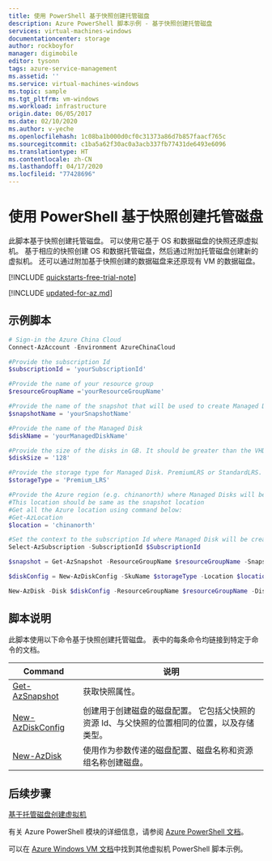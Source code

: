 ```yaml
---
title: 使用 PowerShell 基于快照创建托管磁盘
description: Azure PowerShell 脚本示例 - 基于快照创建托管磁盘
services: virtual-machines-windows
documentationcenter: storage
author: rockboyfor
manager: digimobile
editor: tysonn
tags: azure-service-management
ms.assetid: ''
ms.service: virtual-machines-windows
ms.topic: sample
ms.tgt_pltfrm: vm-windows
ms.workload: infrastructure
origin.date: 06/05/2017
ms.date: 02/10/2020
ms.author: v-yeche
ms.openlocfilehash: 1c08ba1b000d0cf0c31373a86d7b857faacf765c
ms.sourcegitcommit: c1ba5a62f30ac0a3acb337fb77431de6493e6096
ms.translationtype: HT
ms.contentlocale: zh-CN
ms.lasthandoff: 04/17/2020
ms.locfileid: "77428696"
---
```

# <a name="create-a-managed-disk-from-a-snapshot-with-powershell"></a>使用 PowerShell 基于快照创建托管磁盘

此脚本基于快照创建托管磁盘。 可以使用它基于 OS 和数据磁盘的快照还原虚拟机。 基于相应的快照创建 OS 和数据托管磁盘，然后通过附加托管磁盘创建新的虚拟机。 还可以通过附加基于快照创建的数据磁盘来还原现有 VM 的数据磁盘。

[!INCLUDE [quickstarts-free-trial-note](../../../includes/quickstarts-free-trial-note.md)]

<!--[!INCLUDE [cloud-shell-powershell](../../../includes/cloud-shell-powershell.md)]-->

[!INCLUDE [updated-for-az.md](../../../includes/updated-for-az.md)]

## <a name="sample-script"></a>示例脚本

```powershell
# Sign-in the Azure China Cloud
Connect-AzAccount -Environment AzureChinaCloud

#Provide the subscription Id
$subscriptionId = 'yourSubscriptionId'

#Provide the name of your resource group
$resourceGroupName ='yourResourceGroupName'

#Provide the name of the snapshot that will be used to create Managed Disks
$snapshotName = 'yourSnapshotName'

#Provide the name of the Managed Disk
$diskName = 'yourManagedDiskName'

#Provide the size of the disks in GB. It should be greater than the VHD file size.
$diskSize = '128'

#Provide the storage type for Managed Disk. PremiumLRS or StandardLRS.
$storageType = 'Premium_LRS'

#Provide the Azure region (e.g. chinanorth) where Managed Disks will be located.
#This location should be same as the snapshot location
#Get all the Azure location using command below:
#Get-AzLocation
$location = 'chinanorth'

#Set the context to the subscription Id where Managed Disk will be created
Select-AzSubscription -SubscriptionId $SubscriptionId

$snapshot = Get-AzSnapshot -ResourceGroupName $resourceGroupName -SnapshotName $snapshotName 

$diskConfig = New-AzDiskConfig -SkuName $storageType -Location $location -CreateOption Copy -SourceResourceId $snapshot.Id

New-AzDisk -Disk $diskConfig -ResourceGroupName $resourceGroupName -DiskName $diskName

```

## <a name="script-explanation"></a>脚本说明

此脚本使用以下命令基于快照创建托管磁盘。 表中的每条命令均链接到特定于命令的文档。

| Command | 说明 |
|---|---|
| [Get-AzSnapshot](https://docs.microsoft.com/powershell/module/az.compute/Get-AzSnapshot) | 获取快照属性。  |
| [New-AzDiskConfig](https://docs.microsoft.com/powershell/module/az.compute/New-AzDiskConfig) | 创建用于创建磁盘的磁盘配置。 它包括父快照的资源 Id、与父快照的位置相同的位置，以及存储类型。  |
| [New-AzDisk](https://docs.microsoft.com/powershell/module/az.compute/New-AzDisk) | 使用作为参数传递的磁盘配置、磁盘名称和资源组名称创建磁盘。 |

## <a name="next-steps"></a>后续步骤

[基于托管磁盘创建虚拟机](./virtual-machines-windows-powershell-sample-create-vm-from-managed-os-disks.md)

有关 Azure PowerShell 模块的详细信息，请参阅 [Azure PowerShell 文档](https://docs.microsoft.com/powershell/azure/overview)。

可以在 [Azure Windows VM 文档](../windows/powershell-samples.md?toc=%2fvirtual-machines%2fwindows%2ftoc.json)中找到其他虚拟机 PowerShell 脚本示例。

<!--Update_Description: update meta properties, update link -->
